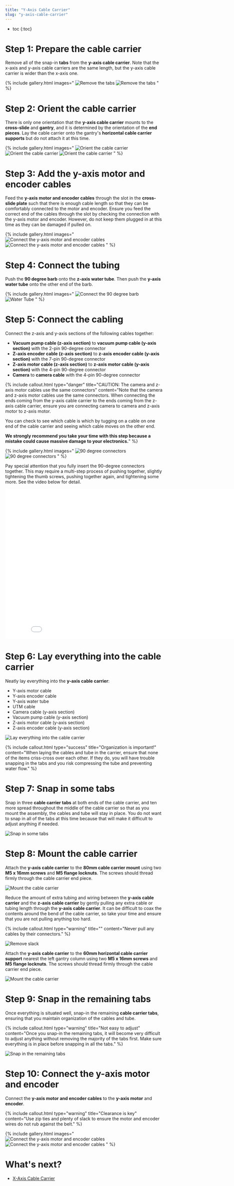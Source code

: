 ```yaml
---
title: "Y-Axis Cable Carrier"
slug: "y-axis-cable-carrier"
---
```


* toc
{:toc}


# Step 1: Prepare the cable carrier

Remove all of the snap-in **tabs** from the **y-axis cable carrier**. Note that the x-axis and y-axis cable carriers are the same length, but the y-axis cable carrier is wider than the x-axis one.

{% include gallery.html images="
![Remove the tabs](_images/remove_y_tabs_1.png)
![Remove the tabs](_images/remove_y_tabs_2.png)
" %}

# Step 2: Orient the cable carrier

There is only one orientation that the **y-axis cable carrier** mounts to the **cross-slide** and **gantry**, and it is determined by the orientation of the **end pieces**. Lay the cable carrier onto the gantry's **horizontal cable carrier supports** but do not attach it at this time.

{% include gallery.html images="
![Orient the cable carrier](_images/orient_y_cc_1.png)
![Orient the cable carrier](_images/orient_y_cc_2.png)
![Orient the cable carrier](_images/orient_y_cc_3.png)
" %}

# Step 3: Add the y-axis motor and encoder cables

Feed the **y-axis motor and encoder cables** through the slot in the **cross-slide plate** such that there is enough cable length so that they can be comfortably connected to the motor and encoder. Ensure you feed the correct end of the cables through the slot by checking the connection with the y-axis motor and encoder. However, do not keep them plugged in at this time as they can be damaged if pulled on.

{% include gallery.html images="
![Connect the y-axis motor and encoder cables](_images/feed_y_cables_1.png)
![Connect the y-axis motor and encoder cables](_images/feed_y_cables_2.png)
" %}

# Step 4: Connect the tubing

Push the **90 degree barb** onto the **z-axis water tube**. Then push the **y-axis water tube** onto the other end of the barb.

{% include gallery.html images="
![Connect the 90 degree barb](_images/90_degree_barb.png)
![Water Tube](_images/water_tube.png)
" %}

# Step 5: Connect the cabling

Connect the z-axis and y-axis sections of the following cables together:
  * **Vacuum pump cable (z-axis section)** to **vacuum pump cable (y-axis section)** with the 2-pin 90-degree connector
  * **Z-axis encoder cable (z-axis section)** to **z-axis encoder cable (y-axis section)** with the 7-pin 90-degree connector
  * **Z-axis motor cable (z-axis section)** to **z-axis motor cable (y-axis section)** with the 4-pin 90-degree connector
  * **Camera** to **camera cable** with the 4-pin 90-degree connector

{%
include callout.html
type="danger"
title="CAUTION: The camera and z-axis motor cables use the same connectors"
content="Note that the camera and z-axis motor cables use the same connectors. When connecting the ends coming from the y-axis cable carrier to the ends coming from the z-axis cable carrier, ensure you are connecting camera to camera and z-axis motor to z-axis motor.

You can check to see which cable is which by tugging on a cable on one end of the cable carrier and seeing which cable moves on the other end.

**We strongly recommend you take your time with this step because a mistake could cause massive damage to your electronics.**"
%}

{% include gallery.html images="
![90 degree connectors](_images/90_degree_connectors_1.png)
![90 degree connectors](_images/90_degree_connectors_2.png)
" %}

Pay special attention that you fully insert the 90-degree connectors together. This may require a multi-step process of pushing together, slightly tightening the thumb screws, pushing together again, and tightening some more. See the video below for detail.

<iframe class="embedly-embed" src="//cdn.embedly.com/widgets/media.html?src=https%3A%2F%2Fwww.youtube.com%2Fembed%2FrPqgmoE3PbI%3Ffeature%3Doembed&display_name=YouTube&url=https%3A%2F%2Fwww.youtube.com%2Fwatch%3Fv%3DrPqgmoE3PbI&image=https%3A%2F%2Fi.ytimg.com%2Fvi%2FrPqgmoE3PbI%2Fhqdefault.jpg&key=f2aa6fc3595946d0afc3d76cbbd25dc3&type=text%2Fhtml&schema=youtube" width="854" height="480" scrolling="no" title="YouTube embed" frameborder="0" allow="autoplay; fullscreen" allowfullscreen="true"></iframe>

# Step 6: Lay everything into the cable carrier

Neatly lay everything into the **y-axis cable carrier**:

- Y-axis motor cable
- Y-axis encoder cable
- Y-axis water tube
- UTM cable
- Camera cable (y-axis section)
- Vacuum pump cable (y-axis section)
- Z-axis motor cable (y-axis section)
- Z-axis encoder cable (y-axis section)

![Lay everything into the cable carrier](_images/load_y_cc.png)

{%
include callout.html
type="success"
title="Organization is important!"
content="When laying the cables and tube in the carrier, ensure that none of the items criss-cross over each other. If they do, you will have trouble snapping in the tabs and you risk compressing the tube and preventing water flow."
%}

# Step 7: Snap in some tabs

Snap in three **cable carrier tabs** at both ends of the cable carrier, and ten more spread throughout the middle of the cable carrier so that as you mount the assembly, the cables and tube will stay in place. You do not want to snap in all of the tabs at this time because that will make it difficult to adjust anything if needed.

![Snap in some tabs](_images/snap_in_some_y_cc_tabs.png)

# Step 8: Mount the cable carrier

Attach the **y-axis cable carrier** to the **80mm cable carrier mount** using two **M5 x 16mm screws** and **M5 flange locknuts**. The screws should thread firmly through the cable carrier end piece.

![Mount the cable carrier](_images/attach_y_cc_1.png)

Reduce the amount of extra tubing and wiring between the **y-axis cable carrier** and the **z-axis cable carrier** by gently pulling any extra cable or tubing length through the **y-axis cable carrier**. It can be difficult to coax the contents around the bend of the cable carrier, so take your time and ensure that you are not pulling anything too hard.

{%
include callout.html
type="warning"
title=""
content="Never pull any cables by their connectors."
%}

![Remove slack](_images/remove_y_z_slack.png)

Attach the **y-axis cable carrier** to the **60mm horizontal cable carrier support** nearest the left gantry column using two **M5 x 16mm screws** and **M5 flange locknuts**. The screws should thread firmly through the cable carrier end piece.

![Mount the cable carrier](_images/attach_y_cc_2.png)

# Step 9: Snap in the remaining tabs

Once everything is situated well, snap-in the remaining **cable carrier tabs**, ensuring that you maintain organization of the cables and tube.

{%
include callout.html
type="warning"
title="Not easy to adjust"
content="Once you snap-in the remaining tabs, it will become very difficult to adjust anything without removing the majority of the tabs first. Make sure everything is in place before snapping in all the tabs."
%}

![Snap in the remaining tabs](_images/snap_in_remaining_y_cc_tabs.png)

# Step 10: Connect the y-axis motor and encoder

Connect the **y-axis motor and encoder cables** to the **y-axis motor** and **encoder**.

{%
include callout.html
type="warning"
title="Clearance is key"
content="Use zip ties and plenty of slack to ensure the motor and encoder wires do not rub against the belt."
%}

{% include gallery.html images="
![Connect the y-axis motor and encoder cables](_images/feed_y_cables_1.png)
![Connect the y-axis motor and encoder cables](_images/feed_y_cables_2.png)
" %}

# What's next?

 * [X-Axis Cable Carrier](x-axis-cable-carrier.md)
